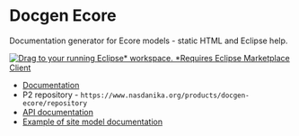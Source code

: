 # Docgen Ecore

Documentation generator for Ecore models - static HTML and Eclipse help.

[![Drag to your running Eclipse* workspace. *Requires Eclipse Marketplace Client](https://marketplace.eclipse.org/sites/all/themes/solstice/public/images/marketplace/btn-install.png)](http://marketplace.eclipse.org/marketplace-client-intro?mpc_install=3822613 "Drag to your running Eclipse* workspace. *Requires Eclipse Marketplace Client")

* [Documentation](https://github.com/Nasdanika/docgen-ecore/blob/master/org.nasdanika.docgen.ecore/doc/ecoredoc.md)
* P2 repository - ``https://www.nasdanika.org/products/docgen-ecore/repository``
* [API documentation](apidocs)
* [Example of site model documentation](../codegen/modeldoc/index.html)
